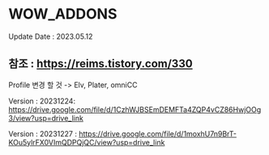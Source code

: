 # WOW_ADDONS

Update Date : 2023.05.12

## 참조 : https://reims.tistory.com/330
   Profile 변경 할 것
   -> Elv, Plater, omniCC
   
Version : 20231224: https://drive.google.com/file/d/1CzhWJBSEmDEMFTa4ZQP4vCZ86HwjOOg3/view?usp=drive_link

Version : 20231227 : https://drive.google.com/file/d/1moxhU7n9BrT-KOu5ylrFX0VImQDPQjQC/view?usp=drive_link
